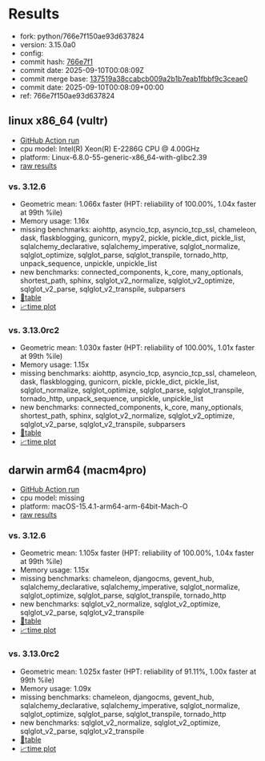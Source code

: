 # Results

- fork: python/766e7f150ae93d637824
- version: 3.15.0a0
- config: 
- commit hash: [766e7f1](https://github.com/python/cpython/commit/766e7f1)
- commit date: 2025-09-10T00:08:09Z
- commit merge base: [137519a38ccabcb009a2b1b7eab1fbbf9c3ceae0](https://github.com/python/cpython/commit/137519a38ccabcb009a2b1b7eab1fbbf9c3ceae0)
- commit date: 2025-09-10T00:08:09+00:00
- ref: 766e7f150ae93d637824

## linux x86_64 (vultr)

- [GitHub Action run](https://github.com/facebookexperimental/free-threading-benchmarking/actions/runs/17599259705)
- cpu model: Intel(R) Xeon(R) E-2286G CPU @ 4.00GHz
- platform: Linux-6.8.0-55-generic-x86_64-with-glibc2.39
- [raw results](bm-20250910-vultr-x86_64-python-766e7f150ae93d637824-3.15.0a0-766e7f1.json)

### vs. 3.12.6

- Geometric mean: 1.066x faster (HPT: reliability of 100.00%, 1.04x faster at 99th %ile)
- Memory usage: 1.16x
- missing benchmarks: aiohttp, asyncio_tcp, asyncio_tcp_ssl, chameleon, dask, flaskblogging, gunicorn, mypy2, pickle, pickle_dict, pickle_list, sqlalchemy_declarative, sqlalchemy_imperative, sqlglot_normalize, sqlglot_optimize, sqlglot_parse, sqlglot_transpile, tornado_http, unpack_sequence, unpickle, unpickle_list
- new benchmarks: connected_components, k_core, many_optionals, shortest_path, sphinx, sqlglot_v2_normalize, sqlglot_v2_optimize, sqlglot_v2_parse, sqlglot_v2_transpile, subparsers
- [📄table](bm-20250910-vultr-x86_64-python-766e7f150ae93d637824-3.15.0a0-766e7f1-vs-3.12.6.md)
- [📈time plot](bm-20250910-vultr-x86_64-python-766e7f150ae93d637824-3.15.0a0-766e7f1-vs-3.12.6.svg)

### vs. 3.13.0rc2

- Geometric mean: 1.030x faster (HPT: reliability of 100.00%, 1.01x faster at 99th %ile)
- Memory usage: 1.15x
- missing benchmarks: aiohttp, asyncio_tcp, asyncio_tcp_ssl, chameleon, dask, flaskblogging, gunicorn, pickle, pickle_dict, pickle_list, sqlglot_normalize, sqlglot_optimize, sqlglot_parse, sqlglot_transpile, tornado_http, unpack_sequence, unpickle, unpickle_list
- new benchmarks: connected_components, k_core, many_optionals, shortest_path, sphinx, sqlglot_v2_normalize, sqlglot_v2_optimize, sqlglot_v2_parse, sqlglot_v2_transpile, subparsers
- [📄table](bm-20250910-vultr-x86_64-python-766e7f150ae93d637824-3.15.0a0-766e7f1-vs-3.13.0rc2.md)
- [📈time plot](bm-20250910-vultr-x86_64-python-766e7f150ae93d637824-3.15.0a0-766e7f1-vs-3.13.0rc2.svg)

## darwin arm64 (macm4pro)

- [GitHub Action run](https://github.com/facebookexperimental/free-threading-benchmarking/actions/runs/17599259705)
- cpu model: missing
- platform: macOS-15.4.1-arm64-arm-64bit-Mach-O
- [raw results](bm-20250910-macm4pro-arm64-python-766e7f150ae93d637824-3.15.0a0-766e7f1.json)

### vs. 3.12.6

- Geometric mean: 1.105x faster (HPT: reliability of 100.00%, 1.04x faster at 99th %ile)
- Memory usage: 1.15x
- missing benchmarks: chameleon, djangocms, gevent_hub, sqlalchemy_declarative, sqlalchemy_imperative, sqlglot_normalize, sqlglot_optimize, sqlglot_parse, sqlglot_transpile, tornado_http
- new benchmarks: sqlglot_v2_normalize, sqlglot_v2_optimize, sqlglot_v2_parse, sqlglot_v2_transpile
- [📄table](bm-20250910-macm4pro-arm64-python-766e7f150ae93d637824-3.15.0a0-766e7f1-vs-3.12.6.md)
- [📈time plot](bm-20250910-macm4pro-arm64-python-766e7f150ae93d637824-3.15.0a0-766e7f1-vs-3.12.6.svg)

### vs. 3.13.0rc2

- Geometric mean: 1.025x faster (HPT: reliability of 91.11%, 1.00x faster at 99th %ile)
- Memory usage: 1.09x
- missing benchmarks: chameleon, djangocms, gevent_hub, sqlalchemy_declarative, sqlalchemy_imperative, sqlglot_normalize, sqlglot_optimize, sqlglot_parse, sqlglot_transpile, tornado_http
- new benchmarks: sqlglot_v2_normalize, sqlglot_v2_optimize, sqlglot_v2_parse, sqlglot_v2_transpile
- [📄table](bm-20250910-macm4pro-arm64-python-766e7f150ae93d637824-3.15.0a0-766e7f1-vs-3.13.0rc2.md)
- [📈time plot](bm-20250910-macm4pro-arm64-python-766e7f150ae93d637824-3.15.0a0-766e7f1-vs-3.13.0rc2.svg)

